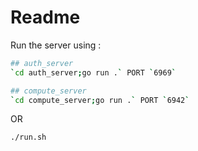 # Readme

Run the server using :

```bash
## auth_server 
`cd auth_server;go run .` PORT `6969`

## compute_server 
`cd compute_server;go run .` PORT `6942`
```

OR

```bash
./run.sh
```
